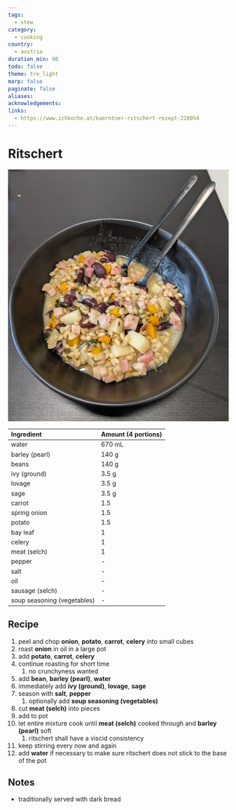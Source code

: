 ```yaml
---
tags:
  - stew
category:
  - cooking
country:
  - austria
duration_min: 90
todo: false
theme: tre_light
marp: false
paginate: false
aliases: 
acknowledgements: 
links:
  - https://www.ichkoche.at/kaerntner-ritschert-rezept-228054
---
```



# Ritschert

![300](../gfx/PXL_20250316_030704050.jpg)

|Ingredient|Amount (4 portions)|
| :- | :- |
|water|670 mL|
|barley (pearl)|140 g|
|beans|140 g|
|ivy (ground)|3.5 g|
|lovage|3.5 g|
|sage|3.5 g|
|carrot|1.5|
|spring onion|1.5|
|potato|1.5|
|bay leaf|1|
|celery|1|
|meat (selch)|1|
|pepper|-|
|salt|-|
|oil|-|
|sausage (selch)|-|
|soup seasoning (vegetables)|-|

## Recipe
1. peel and chop **onion**, **potato**, **carrot**, **celery** into small cubes
2. roast **onion** in oil in a large pot
3. add **potato**, **carrot**, **celery**
4. continue roasting for short time
    1. no crunchyness wanted
5. add **bean**, **barley (pearl)**, **water**
6. immediately add **ivy (ground)**, **lovage**, **sage**
7. season with **salt**, **pepper**
    1. optionally add **soup seasoning (vegetables)**
8. cut **meat (selch)** into pieces
9. add to pot
10. let entire mixture cook until **meat (selch)** cooked through and **barley (pearl)** soft
    1. ritschert shall have a viscid consistency
11. keep stirring every now and again
12. add **water** if necessary to make sure ritschert does not stick to the base of the pot


## Notes
* traditionally served with dark bread

